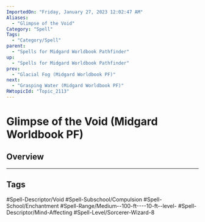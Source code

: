 ```yaml
---
ImportedOn: "Friday, January 27, 2023 12:02:47 AM"
Aliases:
  - "Glimpse of the Void"
Category: "Spell"
Tags:
  - "Category/Spell"
parent:
  - "Spells for Midgard Worldbook Pathfinder"
up:
  - "Spells for Midgard Worldbook Pathfinder"
prev:
  - "Glacial Fog (Midgard Worldbook PF)"
next:
  - "Grasping Water (Midgard Worldbook PF)"
RWtopicId: "Topic_2113"
---
```

# Glimpse of the Void (Midgard Worldbook PF)
## Overview

---
## Tags
#Spell-Descriptor/Void #Spell-Subschool/Compulsion #Spell-School/Enchantment #Spell-Range/Medium--100-ft----10-ft--level- #Spell-Descriptor/Mind-Affecting #Spell-Level/Sorcerer-Wizard-8

